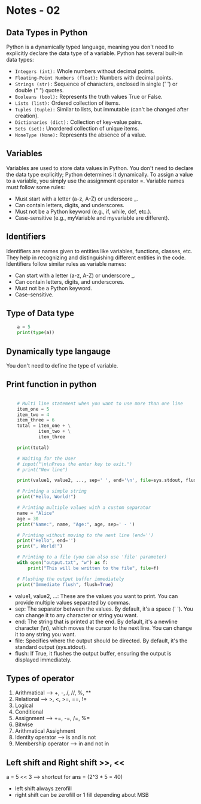 # Notes - 02

## Data Types in Python

Python is a dynamically typed language, meaning you don't need to explicitly declare the data type of a variable. Python has several built-in data types:

* `Integers (int):` Whole numbers without decimal points.
* `Floating-Point Numbers (float):` Numbers with decimal points.
* `Strings (str):` Sequence of characters, enclosed in single (' ') or double (" ") quotes.
* `Booleans (bool):` Represents the truth values True or False.
* `Lists (list):` Ordered collection of items.
* `Tuples (tuple):` Similar to lists, but immutable (can't be changed after creation).
* `Dictionaries (dict):` Collection of key-value pairs.
* `Sets (set):` Unordered collection of unique items.
* `NoneType (None):` Represents the absence of a value.

## Variables

Variables are used to store data values in Python. You don't need to declare the data type explicitly; Python determines it dynamically. To assign a value to a variable, you simply use the assignment operator =. Variable names must follow some rules:

* Must start with a letter (a-z, A-Z) or underscore _.
* Can contain letters, digits, and underscores.
* Must not be a Python keyword (e.g., if, while, def, etc.).
* Case-sensitive (e.g., myVariable and myvariable are different).

## Identifiers

Identifiers are names given to entities like variables, functions, classes, etc. They help in recognizing and distinguishing different entities in the code. Identifiers follow similar rules as variable names:

* Can start with a letter (a-z, A-Z) or underscore _.
* Can contain letters, digits, and underscores.
* Must not be a Python keyword.
* Case-sensitive.

## Type of Data type

```python
    a = 5
    print(type(a))
```

## Dynamically type langauge

You don't need to define the type of variable.

## Print function in python

```python

    # Multi line statement when you want to use more than one line 
    item_one = 5
    item_two = 4
    item_three = 6
    total = item_one + \
            item_two + \
            item_three

    print(total)

    # Waiting for the User
    # input("\n\nPress the enter key to exit.")
    # print("New line")

    print(value1, value2, ..., sep=' ', end='\n', file=sys.stdout, flush=False)

    # Printing a simple string
    print("Hello, World!")

    # Printing multiple values with a custom separator
    name = "Alice"
    age = 30
    print("Name:", name, "Age:", age, sep=' - ')

    # Printing without moving to the next line (end='')
    print("Hello", end='')
    print(", World!")

    # Printing to a file (you can also use 'file' parameter)
    with open("output.txt", "w") as f:
        print("This will be written to the file", file=f)

    # Flushing the output buffer immediately
    print("Immediate flush", flush=True) 
```

* value1, value2, ...: These are the values you want to print. You can provide multiple values separated by commas.
* sep: The separator between the values. By default, it's a space (' '). You can change it to any character or string you want.
* end: The string that is printed at the end. By default, it's a newline character (\n), which moves the cursor to the next line. You can  change it to any string you want.
* file: Specifies where the output should be directed. By default, it's the standard output (sys.stdout).
* flush: If True, it flushes the output buffer, ensuring the output is displayed immediately.

## Types of operator

1. Arithmatical --> +, -, /, //, %, **
2. Relational --> >, <, >=, ==, !=
3. Logical
4. Conditional
5. Assignment --> +=, -=, /=, %=
6. Bitwise
7. Arithmatical Assighment
8. Identity operator --> is and is not
9. Membership operator --> in and not in

## Left shift and Right shift >>, <<

a = 5 << 3 --> shortcut for ans = (2^3 * 5 = 40)

* left shift always zerofill
* right shift can be zerofill or 1 fill depending about MSB
